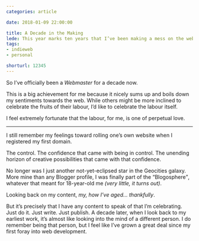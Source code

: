 ```yaml
---
categories: article

date: 2018-01-09 22:00:00

title: A Decade in the Making
lede: This year marks ten years that I’ve been making a mess on the web. While making a mess has always been the norm for me, documenting it <em>publicly</em>, <em>irreversibly</em>, <em>for eternity</em>, might seem a little out of character.
tags:
- indieweb
- personal

shorturl: 12345
---
```



So I’ve officially been a <dfn title="an architect or engineer whose responsibilities include the maintenance of a website">Webmaster</dfn> for a decade now.

This is a big achievement for me because it nicely sums up and boils down my sentiments towards the web. While others might be more inclined to celebrate the fruits of their labour, I’d like to celebrate the labour itself.

I feel extremely fortunate that the labour, for me, is one of perpetual love.


--------


I still remember my feelings toward rolling one’s own website when I registered my first domain.

The control. The confidence that came with being in control. The unending horizon of creative possibilities that came with that confidence.

No longer was I just another not-yet-eclipsed star in the Geocities galaxy. More mine than any Blogger profile, I was finally part of the <q>Blogosphere</q>, whatever that meant for 18-year-old me *(very little, it turns out)*.

Looking back on my content, *my, how I’ve aged&hellip; thankfully*.

But it’s precisely that I have any content to speak of that I’m celebrating. Just do it. Just write. Just publish. A decade later, when I look back to my earliest work, it’s almost like looking into the mind of a different person. I do remember being that person, but I feel like I’ve grown a great deal since my first foray into web development.






